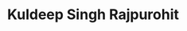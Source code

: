 ---
authid: ug-2021-kuldeep-singh-rajpurohit
title: Kuldeep Singh Rajpurohit
biosmall: "Kuldeep is a 2021 batch student of Government Medical College, Ratlam"
biolarge: 
avatar: m
twitter: 
instagram:
---